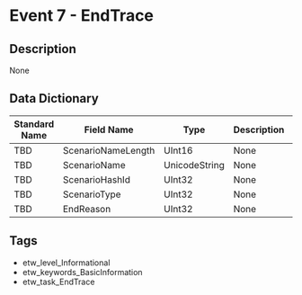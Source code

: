 # Event 7 - EndTrace

## Description
None

## Data Dictionary
|Standard Name|Field Name|Type|Description|Sample Value|
|---|---|---|---|---|
|TBD|ScenarioNameLength|UInt16|None|`None`|
|TBD|ScenarioName|UnicodeString|None|`None`|
|TBD|ScenarioHashId|UInt32|None|`None`|
|TBD|ScenarioType|UInt32|None|`None`|
|TBD|EndReason|UInt32|None|`None`|

## Tags
* etw_level_Informational
* etw_keywords_BasicInformation
* etw_task_EndTrace